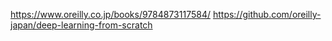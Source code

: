 
https://www.oreilly.co.jp/books/9784873117584/
https://github.com/oreilly-japan/deep-learning-from-scratch

